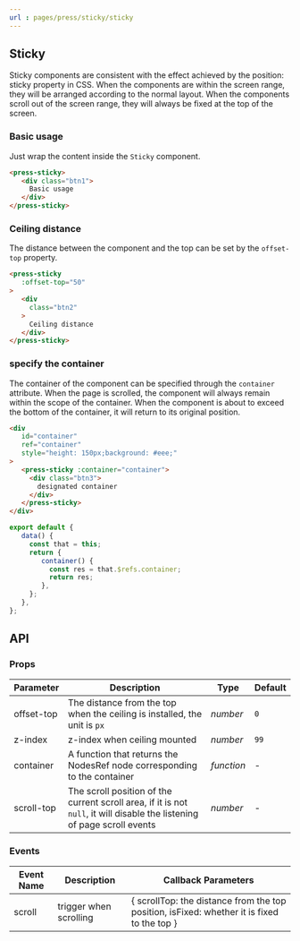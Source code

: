 ```yaml
---
url : pages/press/sticky/sticky
---
```


## Sticky 


Sticky components are consistent with the effect achieved by the position: sticky property in CSS. When the components are within the screen range, they will be arranged according to the normal layout. When the components scroll out of the screen range, they will always be fixed at the top of the screen.


### Basic usage

Just wrap the content inside the `Sticky` component.

```html
<press-sticky>
   <div class="btn1">
     Basic usage
   </div>
</press-sticky>
```

### Ceiling distance

The distance between the component and the top can be set by the `offset-top` property.

```html
<press-sticky
   :offset-top="50"
>
   <div
     class="btn2"
   >
     Ceiling distance
   </div>
</press-sticky>
```

### specify the container

The container of the component can be specified through the `container` attribute. When the page is scrolled, the component will always remain within the scope of the container. When the component is about to exceed the bottom of the container, it will return to its original position.

```html
<div
   id="container"
   ref="container"
   style="height: 150px;background: #eee;"
>
   <press-sticky :container="container">
     <div class="btn3">
       designated container
     </div>
   </press-sticky>
</div>
```

```js
export default {
   data() {
     const that = this;
     return {
        container() {
          const res = that.$refs.container;
          return res;
        },
     };
   },
};
```

## API

### Props

| Parameter  | Description                                                                                                              | Type       | Default |
| ---------- | ------------------------------------------------------------------------------------------------------------------------ | ---------- | ------- |
| offset-top | The distance from the top when the ceiling is installed, the unit is `px`                                                | _number_   | `0`     |
| z-index    | z-index when ceiling mounted                                                                                             | _number_   | `99`    |
| container  | A function that returns the NodesRef node corresponding to the container                                                 | _function_ | -       |
| scroll-top | The scroll position of the current scroll area, if it is not `null`, it will disable the listening of page scroll events | _number_   | -       |

### Events

| Event Name | Description            | Callback Parameters                                                                        |
| ---------- | ---------------------- | ------------------------------------------------------------------------------------------ |
| scroll     | trigger when scrolling | { scrollTop: the distance from the top position, isFixed: whether it is fixed to the top } |